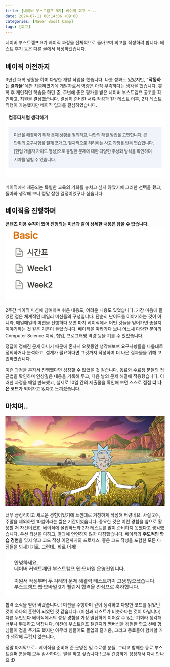 ```yaml
---
title: [네이버 부스트캠프 9기] 베이직 회고 + ...
date: 2024-07-11 00:14:06 +09:00
categories: [Naver Boost Camp]
tags: [회고]
---
```


네이버 부스트캠프 9기 베이직 과정을 전체적으로 돌아보며 회고를 작성하려 합니다. 테스트 후기 등은 다른 글에서 작성하겠습니다.

## 베이직 이전까지

3년간 대학 생활을 하며 다양한 개발 작업을 했습니다. 나름 성과도 있었지만, "**작동하는 결과물**"에만 치중하였기에 개발자로서 역량은 아직 부족하다는 생각을 했습니다. 휴학 후 개인적인 학습을 하던 중, 주변에 좋은 평가를 받은 네이버 부스트캠프 공고를 확인하고, 지원을 결심했습니다. 열심히 준비한 서류 작성과 1차 테스트 이후, 2차 테스트 직행이 가능했지만 베이직 입과를 결심하였습니다.

![img.png](../assets/img/basic%20review/img.png)

베이직에서 제공되는 특별한 교육의 기회를 놓치고 싶지 않았기에 그러한 선택을 했고, 돌아와 생각해 보니 정말 잘한 결정이었구나 싶습니다.

## 베이직을 진행하며

**콘텐츠 이용 수칙이 있어 진행되는 미션과 같이 상세한 내용은 담을 수 없습니다.**
![img_1.png](../assets/img/basic%20review/img_1.png)

2주간 베이직 미션에 참여하며 쉬운 내용도, 어려운 내용도 있었습니다. 가장 마음에 들었던 점은 체계적인 데일리 미션들의 구성입니다. 단순히 난이도를 이야기하는 것이 아니라, 매일매일의 미션을 진행하다 보면 마치 베이직에서 어떤 것들을 얻어가면 좋을지 이야기하는 것 같은 기분이 들었습니다. 베이직을 따라가다 보니 어느새 다양한 분야의 Computer Science 지식, 협업, 프로그래밍 역량 등을 기를 수 있었습니다.

정답이 정해진 문제 아니기 때문에 혼자서 오랫동안 생각해보며 요구사항들을 나름대로 정의하거나 분석하고, 설계가 필요하다면 그것까지 작성하며 더 나은 결과물을 위해 고민하였습니다.

이런 과정을 혼자서 진행했다면 성장할 수 없었을 것 같습니다. 동료와 수료생 분들의 접근법을 확인하며 인상깊은 내용을 기록해 두고, 다음 날의 문제 해결에 적용했습니다. 이러한 과정을 매일 반복했고, 실제로 10일 간의 제출물을 확인해 보면 스스로 점점 **더 나은 코드**가 되어가고 있다고 느껴졌습니다.

## 마치며..

![img_2.png](../assets/img/basic%20review/img_2.png)

너무 긍정적이고 새로운 경험이었기에 느낀대로 거창하게 작성해 버렸네요. 사실 2주, 주말을 제외하면 10일이라는 짧은 기간이었습니다. 중요한 것은 이런 경험을 앞으로 활용할 저 자신이겠죠. 베이직에 몰입하느라 2차 테스트를 많이 준비하지 못했다고 생각했습니다. 우선 최선을 다하고, 결과에 연연하지 않자 다짐했습니다. 베이직의 **주도적인 학습 경험**을 잊지 않고 코드 작성 이전까지의 프로세스, 좋은 코드 작성을 포함한 모든 다짐들을 되새기기로. 그런데.. 바로 어제!

![img_3.png](../assets/img/basic%20review/img_3.png)

합격 소식을 받아 버렸습니다..! 미션을 수행하며 깊이 생각하고 다양한 코드를 읽었던 것이 하나의 훈련이 되었던 것 같습니다.
(미션과 테스트가 비슷하다는 것이 아닙니다)
다른 무엇보다 베이직에서의 성장 경험을 가장 밀접하게 이어갈 수 있는 기회라 생각해 너무나 뿌듯하고 벅찹니다.
이전에 부스트캠프 챌린지와 멤버십을 경험한 학교 선배 형님들이 겁을 주기도 했지만 아무리 힘들어도 몰입의 즐거움, 그리고 동료들이 함께할 거라 생각해 두렵지 않습니다.

정말 마지막으로.. 베이직을 준비해 준 운영진 및 수료생 분들, 그리고 함께한 동료 부스트캠퍼 분들께 모두 감사하다는 말을 하고 싶습니다!! 모두 건강하게 성장해서 다시 만나요 :D
